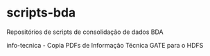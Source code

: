 # scripts-bda
Repositórios de scripts de consolidação de dados BDA


info-tecnica - Copia PDFs de Informação Técnica GATE para o HDFS
